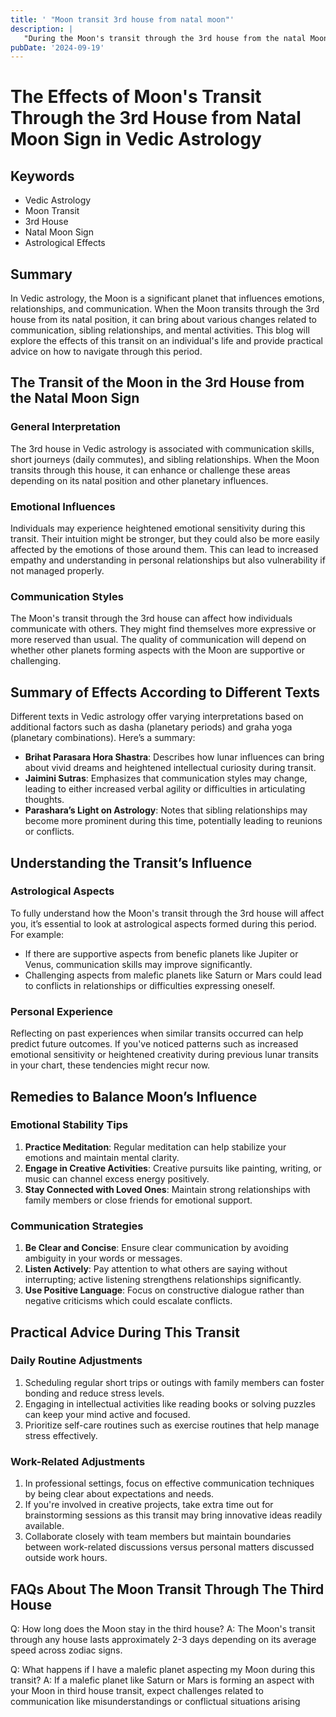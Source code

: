 ```yaml
---
title: ' "Moon transit 3rd house from natal moon"'
description: |
   "During the Moon's transit through the 3rd house from the natal Moon
pubDate: '2024-09-19'
---
```


# The Effects of Moon's Transit Through the 3rd House from Natal Moon Sign in Vedic Astrology

## Keywords
- Vedic Astrology
- Moon Transit
- 3rd House
- Natal Moon Sign
- Astrological Effects

## Summary
In Vedic astrology, the Moon is a significant planet that influences emotions, relationships, and communication. When the Moon transits through the 3rd house from its natal position, it can bring about various changes related to communication, sibling relationships, and mental activities. This blog will explore the effects of this transit on an individual's life and provide practical advice on how to navigate through this period.

## The Transit of the Moon in the 3rd House from the Natal Moon Sign

### General Interpretation
The 3rd house in Vedic astrology is associated with communication skills, short journeys (daily commutes), and sibling relationships. When the Moon transits through this house, it can enhance or challenge these areas depending on its natal position and other planetary influences.

### Emotional Influences
Individuals may experience heightened emotional sensitivity during this transit. Their intuition might be stronger, but they could also be more easily affected by the emotions of those around them. This can lead to increased empathy and understanding in personal relationships but also vulnerability if not managed properly.

### Communication Styles
The Moon's transit through the 3rd house can affect how individuals communicate with others. They might find themselves more expressive or more reserved than usual. The quality of communication will depend on whether other planets forming aspects with the Moon are supportive or challenging.

## Summary of Effects According to Different Texts

Different texts in Vedic astrology offer varying interpretations based on additional factors such as dasha (planetary periods) and graha yoga (planetary combinations). Here’s a summary:

- **Brihat Parasara Hora Shastra**: Describes how lunar influences can bring about vivid dreams and heightened intellectual curiosity during transit.
- **Jaimini Sutras**: Emphasizes that communication styles may change, leading to either increased verbal agility or difficulties in articulating thoughts.
- **Parashara’s Light on Astrology**: Notes that sibling relationships may become more prominent during this time, potentially leading to reunions or conflicts.

## Understanding the Transit’s Influence

### Astrological Aspects
To fully understand how the Moon's transit through the 3rd house will affect you, it’s essential to look at astrological aspects formed during this period. For example:
- If there are supportive aspects from benefic planets like Jupiter or Venus, communication skills may improve significantly.
- Challenging aspects from malefic planets like Saturn or Mars could lead to conflicts in relationships or difficulties expressing oneself.

### Personal Experience
Reflecting on past experiences when similar transits occurred can help predict future outcomes. If you've noticed patterns such as increased emotional sensitivity or heightened creativity during previous lunar transits in your chart, these tendencies might recur now.

## Remedies to Balance Moon’s Influence

### Emotional Stability Tips
1. **Practice Meditation**: Regular meditation can help stabilize your emotions and maintain mental clarity.
2. **Engage in Creative Activities**: Creative pursuits like painting, writing, or music can channel excess energy positively.
3. **Stay Connected with Loved Ones**: Maintain strong relationships with family members or close friends for emotional support.

### Communication Strategies
1. **Be Clear and Concise**: Ensure clear communication by avoiding ambiguity in your words or messages.
2. **Listen Actively**: Pay attention to what others are saying without interrupting; active listening strengthens relationships significantly.
3. **Use Positive Language**: Focus on constructive dialogue rather than negative criticisms which could escalate conflicts.

## Practical Advice During This Transit

### Daily Routine Adjustments
1. Scheduling regular short trips or outings with family members can foster bonding and reduce stress levels.
2. Engaging in intellectual activities like reading books or solving puzzles can keep your mind active and focused.
3. Prioritize self-care routines such as exercise routines that help manage stress effectively.

### Work-Related Adjustments
1. In professional settings, focus on effective communication techniques by being clear about expectations and needs.
2. If you're involved in creative projects, take extra time out for brainstorming sessions as this transit may bring innovative ideas readily available.
3. Collaborate closely with team members but maintain boundaries between work-related discussions versus personal matters discussed outside work hours.

## FAQs About The Moon Transit Through The Third House

Q: How long does the Moon stay in the third house?
A: The Moon's transit through any house lasts approximately 2-3 days depending on its average speed across zodiac signs.

Q: What happens if I have a malefic planet aspecting my Moon during this transit?
A: If a malefic planet like Saturn or Mars is forming an aspect with your Moon in third house transit, expect challenges related to communication like misunderstandings or conflictual situations arising